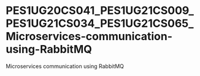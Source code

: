 # PES1UG20CS041_PES1UG21CS009_PES1UG21CS034_PES1UG21CS065_Microservices-communication-using-RabbitMQ
Microservices communication using RabbitMQ
